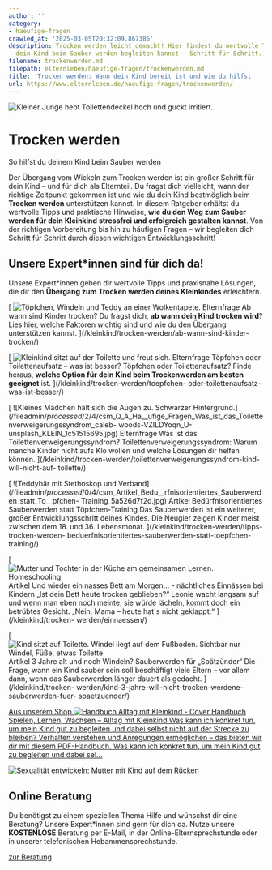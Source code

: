 ```yaml
---
author: ''
category:
- haeufige-fragen
crawled_at: '2025-03-05T20:32:09.867386'
description: Trocken werden leicht gemacht! Hier findest du wertvolle Tipps, wie du
  dein Kind beim Sauber werden begleiten kannst – Schritt für Schritt.
filename: trockenwerden.md
filepath: elternleben/haeufige-fragen/trockenwerden.md
title: 'Trocken werden: Wann dein Kind bereit ist und wie du hilfst'
url: https://www.elternleben.de/haeufige-fragen/trockenwerden/
---
```


![Kleiner Junge hebt Toilettendeckel hoch und guckt
irritiert.](/fileadmin/Startseite/2_Haeufige_Fragen/Trockenwerden/Q_A_HEADER_Trockenwerden_Sauberwerden_shutterstock_72655681_KLEIN_01.jpg)

#  Trocken werden

So hilfst du deinem Kind beim Sauber werden

Der Übergang vom Wickeln zum Trocken werden ist ein großer Schritt für dein
Kind – und für dich als Elternteil. Du fragst dich vielleicht, wann der
richtige Zeitpunkt gekommen ist und wie du dein Kind bestmöglich beim
**Trocken werden** unterstützen kannst. In diesem Ratgeber erhältst du
wertvolle Tipps und praktische Hinweise, **wie du den Weg zum Sauber werden
für dein Kleinkind stressfrei und erfolgreich gestalten kannst**. Von der
richtigen Vorbereitung bis hin zu häufigen Fragen – wir begleiten dich Schritt
für Schritt durch diesen wichtigen Entwicklungsschritt!

##  Unsere Expert*innen sind für dich da!

Unsere Expert*innen geben dir wertvolle Tipps und praxisnahe Lösungen, die dir
den **Übergang zum Trocken werden deines Kleinkindes** erleichtern.

[ ![Töpfchen, Windeln und Teddy an einer
Wolkentapete.](/fileadmin/_processed_/5/6/csm_Q_A_Ha__ufige_Fragen_Ab_wann_sind_Kinder_trocken_shutterstock_549336181_KLEIN_c2c93ee4eb.jpg)
Elternfrage Ab wann sind Kinder trocken? Du fragst dich, **ab wann dein Kind
trocken wird**? Lies hier, welche Faktoren wichtig sind und wie du den
Übergang unterstützen kannst. ](/kleinkind/trocken-werden/ab-wann-sind-kinder-
trocken/)

[ ![Kleinkind sitzt auf der Toilette und freut
sich.](/fileadmin/_processed_/e/3/csm_Q_A_Ha__ufige_Fragen_To__pfchen_oder_Toilettenaufsatz__was_ist_besser_shutterstock_1080164324_KLEIN_4788d2c9d5.jpg)
Elternfrage Töpfchen oder Toilettenaufsatz – was ist besser? Töpfchen oder
Toilettenaufsatz? Finde heraus, **welche Option für dein Kind beim
Trockenwerden am besten geeignet** ist. ](/kleinkind/trocken-werden/toepfchen-
oder-toilettenaufsatz-was-ist-besser/)

[ ![Kleines Mädchen hält sich die Augen zu. Schwarzer
Hintergrund.](/fileadmin/_processed_/2/4/csm_Q_A_Ha__ufige_Fragen_Was_ist_das_Toilettenverweigerungssyndrom_caleb-
woods-VZILDYoqn_U-unsplash_KLEIN_1c51515695.jpg) Elternfrage Was ist das
Toilettenverweigerungssyndrom? Toilettenverweigerungssyndrom: Warum manche
Kinder nicht aufs Klo wollen und welche Lösungen dir helfen können.
](/kleinkind/trocken-werden/toilettenverweigerungssyndrom-kind-will-nicht-auf-
toilette/)

[ ![Teddybär mit Stethoskop und
Verband](/fileadmin/_processed_/0/4/csm_Artikel_Bedu__rfnisorientiertes_Sauberwerden_statt_To__pfchen-
Training_5a526d7f2d.jpg) Artikel Bedürfnisorientiertes Sauberwerden statt
Töpfchen-Training Das Sauberwerden ist ein weiterer, großer
Entwicklungsschritt deines Kindes. Die Neugier zeigen Kinder meist zwischen
dem 18. und 36. Lebensmonat. ](/kleinkind/trocken-werden/tipps-trocken-werden-
beduerfnisorientiertes-sauberwerden-statt-toepfchen-training/)

[ ![Mutter und Tochter in der Küche am gemeinsamen Lernen.
Homeschooling](/fileadmin/_processed_/3/a/csm_Artikel_Und_wieder_ein_nasses_Bett_am_Morgen_na__chtliches_Einna__ssen_bei_Kindern_4eaafc262b.jpg)
Artikel Und wieder ein nasses Bett am Morgen… - nächtliches Einnässen bei
Kindern „Ist dein Bett heute trocken geblieben?“ Leonie wacht langsam auf und
wenn man eben noch meinte, sie würde lächeln, kommt doch ein betrübtes
Gesicht. „Nein, Mama – heute hat´s nicht geklappt.“  ](/kleinkind/trocken-
werden/einnaessen/)

[ ![Kind sitzt auf Toilette. Windel liegt auf dem Fußboden. Sichtbar nur
Windel, Füße, etwas
Toilette](/fileadmin/_processed_/1/9/csm_Artikel_3_Jahre_alt_und_noch_Windeln__Sauberwerden_fu__r__Spa__tzu__nder__328e1b0d27.jpg)
Artikel 3 Jahre alt und noch Windeln? Sauberwerden für „Spätzünder“ Die Frage,
wann ein Kind sauber sein soll beschäftigt viele Eltern – vor allem dann, wenn
das Sauberwerden länger dauert als gedacht. ](/kleinkind/trocken-
werden/kind-3-jahre-will-nicht-trocken-werdene-sauberwerden-fuer-
spaetzuender/)

[ Aus unserem Shop ![Handbuch Alltag mit Kleinkind -
Cover](/fileadmin/_processed_/2/5/csm_Handbuch_alltagKleinkind_teaser_0049085ab5.png)
Handbuch Spielen, Lernen, Wachsen – Alltag mit Kleinkind Was kann ich konkret
tun, um mein Kind gut zu begleiten und dabei selbst nicht auf der Strecke zu
bleiben? Verhalten verstehen und Anregungen ermöglichen – das bieten wir dir
mit diesem PDF-Handbuch. Was kann ich konkret tun, um mein Kind gut zu
begleiten und dabei sel…  ](/shop/handbuch-alltag-mit-kleinkind/)

![Sexualität entwickeln: Mutter mit Kind auf dem
Rücken](/fileadmin/_processed_/6/b/csm_Tipps_Wie_unterstu__tze_ich_mein_Kind_dabei_eine_gesunde_Sexualita__t_zu_entwickeln_ea90708fd3.jpg)

##  Online Beratung

Du benötigst zu einem speziellen Thema Hilfe und wünschst dir eine Beratung?
Unsere Expert*innen sind gern für dich da. Nutze unsere **KOSTENLOSE**
Beratung per E-Mail, in der Online-Elternsprechstunde oder in unserer
telefonischen Hebammensprechstunde.

[ zur Beratung ](/online-beratung-formate/)

